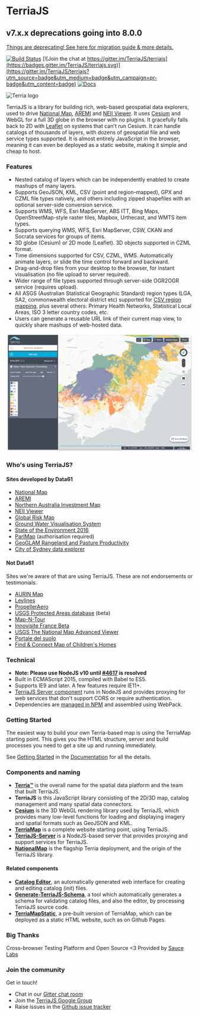 
TerriaJS
============

## v7.x.x deprecations going into 8.0.0
[Things are deprecating! See here for migration guide & more details.](/doc/contributing/migration-guide.md)

[![Build Status](https://travis-ci.org/TerriaJS/terriajs.svg?branch=next)](https://travis-ci.org/TerriaJS/terriajs) [![Join the chat at https://gitter.im/TerriaJS/terriajs](https://badges.gitter.im/TerriaJS/terriajs.svg)](https://gitter.im/TerriaJS/terriajs?utm_source=badge&utm_medium=badge&utm_campaign=pr-badge&utm_content=badge) [![Docs](https://img.shields.io/badge/docs-online-blue.svg)](https://docs.terria.io/)

![Terria logo](terria-logo.png "Terria logo")

TerriaJS is a library for building rich, web-based geospatial data explorers, used to drive [National Map](http://nationalmap.gov.au), [AREMI](http://nationalmap.gov.au/renewables) and [NEII Viewer](http://neii.gov.au/viewer/).  It uses [Cesium](https://cesiumjs.org) and WebGL for a full 3D globe in the browser with no plugins.  It gracefully falls back to 2D with [Leaflet](http://leafletjs.com/) on systems that can't run Cesium. It can handle catalogs of thousands of layers, with dozens of geospatial file and web service types supported. It is almost entirely JavaScript in the browser, meaning it can even be deployed as a static website, making it simple and cheap to host.

### Features

* Nested catalog of layers which can be independently enabled to create mashups of many layers.
* Supports GeoJSON, KML, CSV (point and region-mapped), GPX and CZML file types natively, and others including zipped shapefiles with an optional server-side conversion service.
* Supports WMS, WFS, Esri MapServer, ABS ITT, Bing Maps, OpenStreetMap-style raster tiles, Mapbox, Urthecast, and WMTS item types.
* Supports querying WMS, WFS, Esri MapServer, CSW, CKAN and Socrata services for groups of items.
* 3D globe (Cesium) or 2D mode (Leaflet). 3D objects supported in CZML format.
* Time dimensions supported for CSV, CZML, WMS. Automatically animate layers, or slide the time control forward and backward.
* Drag-and-drop files from your desktop to the browser, for instant visualisation (no file upload to server required).
* Wider range of file types supported through server-side OGR2OGR service (requires upload).
* All ASGS (Australian Statistical Geographic Standard) region types (LGA, SA2, commonwealth electoral district etc) supported for [CSV region mapping](https://github.com/TerriaJS/nationalmap/wiki/csv-geo-au), plus several others: Primary Health Networks, Statistical Local Areas, ISO 3 letter country codes, etc.
* Users can generate a reusable URL link of their current map view, to quickly share mashups of web-hosted data.

![Terria screenshot](terria-screenshot.png "Terria screenshot")

### Who's using TerriaJS?

#### Sites developed by Data61

* [National Map](http://nationalmap.gov.au)
* [AREMI](http://nationalmap.gov.au/renewables)
* [Northern Australia Investment Map](http://nationalmap.gov.au/northernaustralia)
* [NEII Viewer](http://neii.org.au/viewer)
* [Global Risk Map](http://globalriskmap.nicta.com.au)
* [Ground Water Visualisation System](https://groundwater.data61.csiro.au)
* [State of the Environment 2016](https://soe.terria.io/)
* [ParlMap](http://parlmap.terria.io/) (authorisation required)
* [GeoGLAM Rangeland and Pasture Productivity](http://map.geo-rapp.org/)
* [City of Sydney data explorer](http://data.cityofsydney.nsw.gov.au/map)

#### Not Data61

Sites we're aware of that are using TerriaJS. These are not endorsements or testimonials.

* [AURIN Map](http://map.aurin.org.au/)
* [Leylines](http://maps.leylines.ch/)
* [PropellerAero](http://www.propelleraero.com/)
* [USGS Protected Areas database](https://maps.usgs.gov/beta/padus/) (beta)
* [Map-N-Tour](http://mapntour.squarespace.com/news/?tag=3D+Map+Platforms)
* [Innovisite France Beta](http://www.innovisite.com/map/france/)
* [USGS The National Map Advanced Viewer](https://viewer.nationalmap.gov/advanced/terriajs-usgs/)
* [Portale del suolo](http://www.sardegnaportalesuolo.it/webgis/)
* [Find & Connect Map of Children's Homes](https://map.findandconnect.gov.au/)

### Technical

* **Note: Please use NodeJS v10 until [#4617](https://github.com/TerriaJS/terriajs/issues/4617) is resolved**
* Built in ECMAScript 2015, compiled with Babel to ES5.
* Supports IE9 and later. A few features require IE11+.
* [TerriaJS Server component](https://github.com/TerriajS/TerriaJS-Server) runs in NodeJS and provides proxying for web services that don't support CORS or require authentication.
* Dependencies are [managed in NPM](https://www.npmjs.com/~terria) and assembled using WebPack.

### Getting Started ###

The easiest way to build your own Terria-based map is using the TerriaMap starting point. This gives you the HTML structure, server and build processes you need to get a site up and running immediately.

See [Getting Started](http://terria.io/Documentation/guide/getting-started/) in the [Documentation](http://terria.io/Documentation/guide/) for all the details.

### Components and naming

* **[Terria™](http://terria.io)** is the overall name for the spatial data platform and the team that built TerriaJS.
* **TerriaJS** is this JavaScript library consisting of the 2D/3D map, catalog management and many spatial data connectors.
* **[Cesium](https://github.com/TerriaJS/Cesium)** is the 3D WebGL rendering library used by TerriaJS, which provides many low-level functions for loading and displaying imagery and spatial formats such as GeoJSON and KML.
* **[TerriaMap](https://github.com/TerriaJS/TerriaMap)** is a complete website starting point, using TerriaJS.
* **[TerriaJS-Server](https://github.com/TerriaJS/TerriaJS-Server)** is a NodeJS-based server that provides proxying and support services for TerriaJS.
* **[NationalMap](https://github.com/NICTA/NationalMap)** is the flagship Terria deployment, and the origin of the TerriaJS library.

#### Related components

* **[Catalog Editor](https://github.com/TerriaJS/catalog-editor)**, an automatically generated web interface for creating and editing catalog (init) files.
* **[Generate-TerriaJS-Schema](https://github.com/TerriaJS/generate-terriajs-schema)**, a tool which automatically generates a schema for validating catalog files, and also the editor, by processing TerriaJS source code.
* **[TerriaMapStatic](https://github.com/terriajs/terriamapstatic)**, a pre-built version of TerriaMap, which can be deployed as a static HTML website, such as on Github Pages.

### Big Thanks

Cross-browser Testing Platform and Open Source <3 Provided by [Sauce Labs](https://saucelabs.com)

### Join the community

Get in touch!

* Chat in our [Gitter chat room](https://gitter.im/TerriaJS/terriajs)
* Join the [TerriaJS Google Group](https://groups.google.com/forum/#!forum/terriajs)
* Raise issues in the [Github issue tracker](https://github.com/TerriaJS/terriajs/issues/new)
